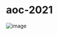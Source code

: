 # aoc-2021

![image](https://user-images.githubusercontent.com/1284963/143962156-b258d30c-705f-44dd-91a9-12ddfc1d367c.png)
